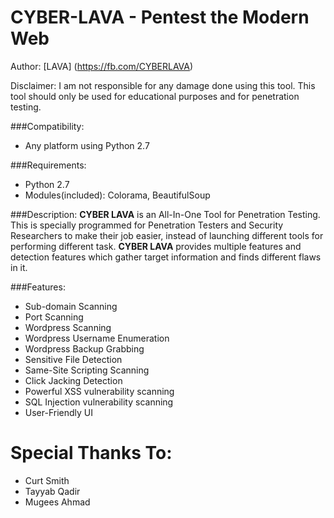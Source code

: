 # CYBER-LAVA - Pentest the Modern Web

Author: [LAVA] (https://fb.com/CYBERLAVA)

Disclaimer: I am not responsible for any damage done using this tool. This tool should only be used for educational purposes and for penetration testing.

###Compatibility:
* Any platform using Python 2.7

###Requirements:
* Python 2.7
* Modules(included): Colorama, BeautifulSoup

###Description:
**CYBER LAVA** is an All-In-One Tool for Penetration Testing. This is specially programmed for Penetration Testers and Security Researchers to make their job easier, instead of launching different tools for performing different task. **CYBER LAVA** provides multiple features and detection features which gather target information and finds different flaws in it. 

###Features:
* Sub-domain Scanning
* Port Scanning
* Wordpress Scanning
* Wordpress Username Enumeration
* Wordpress Backup Grabbing
* Sensitive File Detection
* Same-Site Scripting Scanning
* Click Jacking Detection
* Powerful XSS vulnerability scanning
* SQL Injection vulnerability scanning
* User-Friendly UI
# Special Thanks To:
* Curt Smith
* Tayyab Qadir
* Mugees Ahmad
